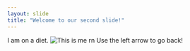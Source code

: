 ```yaml
---
layout: slide
title: "Welcome to our second slide!"
---
```

I am on a diet.
![This is me rn](https://www.lboro.ac.uk/media/wwwlboroacuk/external/content/mediacentre/pressreleases/2018/10/maxresdefault.jpg)
Use the left arrow to go back!
